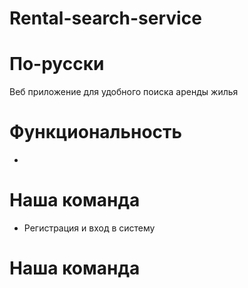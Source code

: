 
# Rental-search-service

# По-русски

Веб приложение для удобного поиска аренды жилья 


# Функциональность
*

# Наша команда

* Регистрация и вход в систему


# Наша команда


